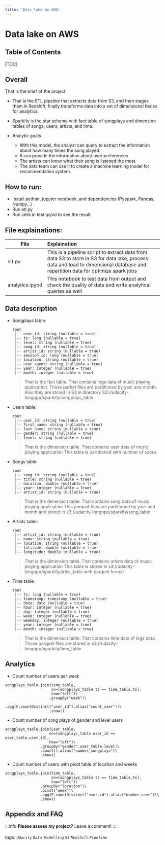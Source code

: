 ```yaml
---
title: 'Data lake on AWS'
---
```


Data lake on AWS
===

## Table of Contents

[TOC]

## Overall

That is the brief of the project

* That is the ETL pipeline that extracts data from S3, and then stages them in Redshift, finally transforms data into a set of dimensional tbales for analytics.

* Sparkify is the star schema with fact table of songplays and dimension tables of songs, users, artists, and time.

* Analytic goals
    * With this model, the analyst can query to extract the information about how many times the song played. 
    * It can provide the information about user preferences. 
    * The artists can know what their song is listened the most.
    * The data team can use it to create a machine learning model for recommendation system.   
    
## How to run:
* Install python, jupyter notebook, and dependencies (Pyspark, Pandas, Numpy...)
* Run etl.py
* Run cells in test.ipynd to see the result

## File explainations:

| File              | Explaination            |
| ----------------- |:----------------------- |
| elt.py | This is a pipeline script to extract data from data S3 to store in S3 for data lake, process data and load to dimensional database and repartition data for optimize spark jobs  |
| analytics.ipynd   | This notebook to test data from output and check the quality of data and write analytical queries as well |

Data description
---
* Songplays table: 
    ```sql=
    root
     |-- user_id: string (nullable = true)
     |-- ts: long (nullable = true)
     |-- level: string (nullable = true)
     |-- song_id: string (nullable = true)
     |-- artist_id: string (nullable = true)
     |-- session_id: long (nullable = true)
     |-- location: string (nullable = true)
     |-- user_agent: string (nullable = true)
     |-- year: integer (nullable = true)
     |-- month: integer (nullable = true)
    ```
    > That is the fact table. That contains logs data of music playing application. 
    > Those parket files are partitioned by year and month. Also they are stored in S3 in directory S3://udacity-longnpp/sparkify/songplays_table


* Users table: 
    ```sql=
    root
     |-- user_id: string (nullable = true)
     |-- first_name: string (nullable = true)
     |-- last_name: string (nullable = true)
     |-- gender: string (nullable = true)
     |-- level: string (nullable = true)
    ```
    > That is the dimension table. That contains user data of music playing application
    > This table is partitioned with number of score. 

* Songs table: 
    ```sql=
    root
     |-- song_id: string (nullable = true)
     |-- title: string (nullable = true)
     |-- duration: double (nullable = true)
     |-- year: integer (nullable = true)
     |-- artist_id: string (nullable = true)
    ```
    > That is the dimension table. That contains song data of music playing application
    > This parquet files are partitioned by year and month and stored in s3://udacity-longnpp/sparkify/song_table

* Artists table: 
    ```sql=
    root
     |-- artist_id: string (nullable = true)
     |-- name: string (nullable = true)
     |-- location: string (nullable = true)
     |-- latitude: double (nullable = true)
     |-- longitude: double (nullable = true)
    ```
    > That is the dimension table. That contains artists data of music playing application
    > This table is stored in s3://udacity-longnpp/sparkify/artist_table with parquet format

* Time table: 
    ```sql=
    root
     |-- ts: long (nullable = true)
     |-- timestamp: timestamp (nullable = true)
     |-- date: date (nullable = true)
     |-- hour: integer (nullable = true)
     |-- day: integer (nullable = true)
     |-- week: integer (nullable = true)
     |-- weekday: integer (nullable = true)
     |-- year: integer (nullable = true)
     |-- month: integer (nullable = true)
    ```
    > That is the dimension table. That contains time data of logs data.
    > Those parquet files are stored in s3://udacity-longnpp/sparkify/time_table


Analytics
---
* Count number of users per week
```python=
songplays_table.join(time_table, 
                     on=[songplays_table.ts == time_table.ts], 
                     how="left")\
                    .groupBy("week")\
                    .agg(F.countDistinct("user_id").alias("count_user"))\
                    .show()
```

* Count number of song plays of gender and level users
```python=
songplays_table.join(user_table, 
                    on=[songplays_table.user_id == user_table.user_id],
                    how="left")\
                .groupBy("gender",user_table.level)\
                .count().alias("number_songplays")\
                .show()
```
* Count number of users with pivot table of location and weeks
```python=
songplays_table.join(time_table, 
                     on=[songplays_table.ts == time_table.ts], 
                     how="left")\
                .groupBy("location")\
                .pivot("week")\
                .agg(F.countDistinct("user_id").alias("number_user"))\
                .show()
```

## Appendix and FAQ

:::info
**Please assess my project?** Leave a comment!
:::

###### tags: `Udacity` `Data Modelling` `S3` `Redshift` `Pipeline`
